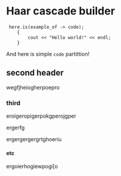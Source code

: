 # Haar cascade builder

```
 here.is(example_of -> code);
	{
		cout << "Hello world!" << endl;
	}
```
And here is simple `code` partittion!

## second header

wegfjheiogherpoepro

### third 
eroigeropigerpokgperojgper

ergerfg



ergergergergrtghoeriu

#### etc

ergoierhogiewpogi[o


